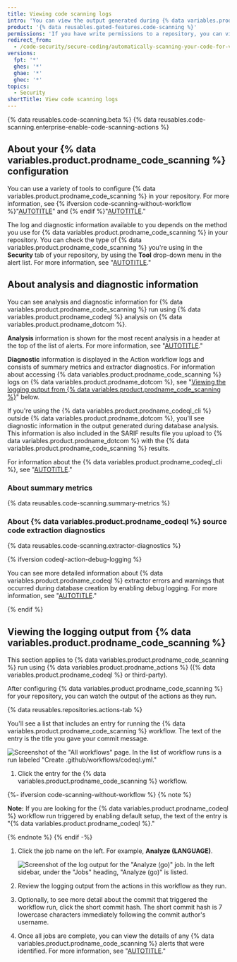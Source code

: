 ```yaml
---
title: Viewing code scanning logs
intro: 'You can view the output generated during {% data variables.product.prodname_code_scanning %} analysis in {% data variables.location.product_location %}.'
product: '{% data reusables.gated-features.code-scanning %}'
permissions: 'If you have write permissions to a repository, you can view the {% data variables.product.prodname_code_scanning %} logs for that repository.'
redirect_from:
  - /code-security/secure-coding/automatically-scanning-your-code-for-vulnerabilities-and-errors/viewing-code-scanning-logs
versions:
  fpt: '*'
  ghes: '*'
  ghae: '*'
  ghec: '*'
topics:
  - Security
shortTitle: View code scanning logs
---
```


{% data reusables.code-scanning.beta %}
{% data reusables.code-scanning.enterprise-enable-code-scanning-actions %}

## About your {% data variables.product.prodname_code_scanning %} configuration

You can use a variety of tools to configure {% data variables.product.prodname_code_scanning %} in your repository. For more information, see {% ifversion code-scanning-without-workflow %}"[AUTOTITLE](/code-security/code-scanning/automatically-scanning-your-code-for-vulnerabilities-and-errors/configuring-default-setup-for-code-scanning)" and {% endif %}"[AUTOTITLE](/code-security/code-scanning/automatically-scanning-your-code-for-vulnerabilities-and-errors/configuring-advanced-setup-for-code-scanning)."

The log and diagnostic information available to you depends on the method you use for {% data variables.product.prodname_code_scanning %} in your repository. You can check the type of {% data variables.product.prodname_code_scanning %} you're using in the **Security** tab of your repository, by using the **Tool** drop-down menu in the alert list. For more information, see "[AUTOTITLE](/code-security/code-scanning/automatically-scanning-your-code-for-vulnerabilities-and-errors/managing-code-scanning-alerts-for-your-repository#viewing-the-alerts-for-a-repository)."

## About analysis and diagnostic information

You can see analysis and diagnostic information for {% data variables.product.prodname_code_scanning %} run using {% data variables.product.prodname_codeql %} analysis on {% data variables.product.prodname_dotcom %}.

**Analysis** information is shown for the most recent analysis in a header at the top of the list of alerts. For more information, see "[AUTOTITLE](/code-security/code-scanning/automatically-scanning-your-code-for-vulnerabilities-and-errors/managing-code-scanning-alerts-for-your-repository#viewing-the-alerts-for-a-repository)."

**Diagnostic** information is displayed in the Action workflow logs and consists of summary metrics and extractor diagnostics. For information about accessing {% data variables.product.prodname_code_scanning %} logs on {% data variables.product.prodname_dotcom %}, see "[Viewing the logging output from {% data variables.product.prodname_code_scanning %}](#viewing-the-logging-output-from-code-scanning)" below.

If you're using the {% data variables.product.prodname_codeql_cli %} outside {% data variables.product.prodname_dotcom %}, you'll see diagnostic information in the output generated during database analysis. This information is also included in the SARIF results file you upload to {% data variables.product.prodname_dotcom %} with the {% data variables.product.prodname_code_scanning %} results.

For information about the {% data variables.product.prodname_codeql_cli %}, see "[AUTOTITLE](/code-security/code-scanning/using-codeql-code-scanning-with-your-existing-ci-system/configuring-codeql-cli-in-your-ci-system#viewing-log-and-diagnostic-information)."

### About summary metrics

{% data reusables.code-scanning.summary-metrics %}

### About {% data variables.product.prodname_codeql %} source code extraction diagnostics

{% data reusables.code-scanning.extractor-diagnostics %}

{% ifversion codeql-action-debug-logging %}

You can see more detailed information about {% data variables.product.prodname_codeql %} extractor errors and warnings that occurred during database creation by enabling debug logging. For more information, see "[AUTOTITLE](/code-security/code-scanning/troubleshooting-code-scanning/logs-are-not-detailed-enough#creating-codeql-debugging-artifacts-by-re-running-jobs-with-debug-logging-enabled)."

{% endif %}

## Viewing the logging output from {% data variables.product.prodname_code_scanning %}

This section applies to {% data variables.product.prodname_code_scanning %} run using {% data variables.product.prodname_actions %} ({% data variables.product.prodname_codeql %} or third-party).

After configuring {% data variables.product.prodname_code_scanning %} for your repository, you can watch the output of the actions as they run.

{% data reusables.repositories.actions-tab %}

   You'll see a list that includes an entry for running the {% data variables.product.prodname_code_scanning %} workflow. The text of the entry is the title you gave your commit message.

   ![Screenshot of the "All workflows" page. In the list of workflow runs is a run labeled "Create .github/workflows/codeql.yml."](/assets/images/help/repository/code-scanning-actions-list.png)

1. Click the entry for the {% data variables.product.prodname_code_scanning %} workflow.

{%- ifversion code-scanning-without-workflow %}
   {% note %}

   **Note:** If you are looking for the {% data variables.product.prodname_codeql %} workflow run triggered by enabling default setup, the text of the entry is "{% data variables.product.prodname_codeql %}."

   {% endnote %}
{% endif -%}

1. Click the job name on the left. For example, **Analyze (LANGUAGE)**.

   ![Screenshot of the log output for the "Analyze (go)" job. In the left sidebar, under the "Jobs" heading, "Analyze (go)" is listed.](/assets/images/help/repository/code-scanning-logging-analyze-action.png)

1. Review the logging output from the actions in this workflow as they run.

1. Optionally, to see more detail about the commit that triggered the workflow run, click the short commit hash. The short commit hash is 7 lowercase characters immediately following the commit author's username.

1. Once all jobs are complete, you can view the details of any {% data variables.product.prodname_code_scanning %} alerts that were identified. For more information, see "[AUTOTITLE](/code-security/code-scanning/automatically-scanning-your-code-for-vulnerabilities-and-errors/managing-code-scanning-alerts-for-your-repository#viewing-the-alerts-for-a-repository)."
